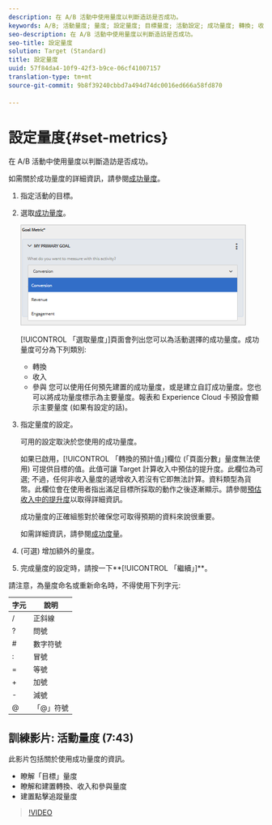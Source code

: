 ```yaml
---
description: 在 A/B 活動中使用量度以判斷造訪是否成功。
keywords: A/B; 活動量度; 量度; 設定量度; 目標量度; 活動設定; 成功量度; 轉換; 收入; 參與
seo-description: 在 A/B 活動中使用量度以判斷造訪是否成功。
seo-title: 設定量度
solution: Target (Standard)
title: 設定量度
uuid: 57f84da4-10f9-42f3-b9ce-06cf41007157
translation-type: tm+mt
source-git-commit: 9b8f39240cbbd7a494d74dc0016ed666a58fd870

---
```



# 設定量度{#set-metrics}

在 A/B 活動中使用量度以判斷造訪是否成功。

如需關於成功量度的詳細資訊，請參閱[成功量度](../../../c-activities/r-success-metrics/success-metrics.md#reference_D011575C85DA48E989A244593D9B9924)。

1. 指定活動的目標。
1. 選取[成功量度](../../../c-activities/r-success-metrics/success-metrics.md#reference_D011575C85DA48E989A244593D9B9924)。

   ![](assets/ab_metrics.png)

   [!UICONTROL 「選取量度」]頁面會列出您可以為活動選擇的成功量度。成功量度可分為下列類別:

   * 轉換
   * 收入
   * 參與
   您可以使用任何預先建置的成功量度，或是建立自訂成功量度。您也可以將成功量度標示為主要量度。報表和 Experience Cloud 卡預設會顯示主要量度 (如果有設定的話)。
1. 指定量度的設定。

   可用的設定取決於您使用的成功量度。

   如果已啟用，[!UICONTROL 「轉換的預計值」]欄位 (「頁面分數」量度無法使用) 可提供目標的值。此值可讓 Target 計算收入中預估的提升度。此欄位為可選; 不過，任何非收入量度的遞增收入若沒有它即無法計算。資料類型為貨幣。此欄位會在使用者指出滿足目標所採取的動作之後逐漸顯示。請參閱[預估收入中的提升度](../../../administrating-target/r-target-account-preferences/estimating-lift-in-revenue.md#concept_32F875D8F91349CE86AF391F65BEAEEE)以取得詳細資訊。

   成功量度的正確組態對於確保您可取得預期的資料來說很重要。

   如需詳細資訊，請參閱[成功度量](../../../c-activities/r-success-metrics/success-metrics.md#reference_D011575C85DA48E989A244593D9B9924)。
1. (可選) 增加額外的量度。
1. 完成量度的設定時，請按一下**[!UICONTROL 「繼續」]**。

請注意，為量度命名或重新命名時，不得使用下列字元:

| 字元 | 說明 |
|--- |--- |
| / | 正斜線 |
| ? | 問號 |
| # | 數字符號 |
| : | 冒號 |
| = | 等號 |
| + | 加號 |
| - | 減號 |
| @ | 「@」符號 |

## 訓練影片: 活動量度 (7:43)

此影片包括關於使用成功量度的資訊。

* 瞭解「目標」量度
* 瞭解和建置轉換、收入和參與量度
* 建置點擊追蹤量度

>[!VIDEO](https://video.tv.adobe.com/v/17380)
